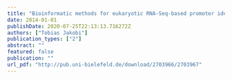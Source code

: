 ```yaml
---
title: "Bioinformatic methods for eukaryotic RNA-Seq-based promoter identification"
date: 2014-01-01
publishDate: 2020-07-25T22:13:13.716272Z
authors: ["Tobias Jakobi"]
publication_types: ["2"]
abstract: ""
featured: false
publication: ""
url_pdf: "http://pub.uni-bielefeld.de/download/2703966/2703967"
---
```


